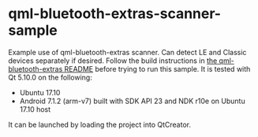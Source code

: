 qml-bluetooth-extras-scanner-sample
===================================

Example use of qml-bluetooth-extras scanner. Can detect LE and Classic devices separately if desired. Follow the build
instructions in [the qml-bluetooth-extras README](../../README.md) before trying to run this sample. It is tested with
Qt 5.10.0 on the following:

  - Ubuntu 17.10
  - Android 7.1.2 (arm-v7) built with SDK API 23 and NDK r10e on Ubuntu 17.10 host

It can be launched by loading the project into QtCreator.
